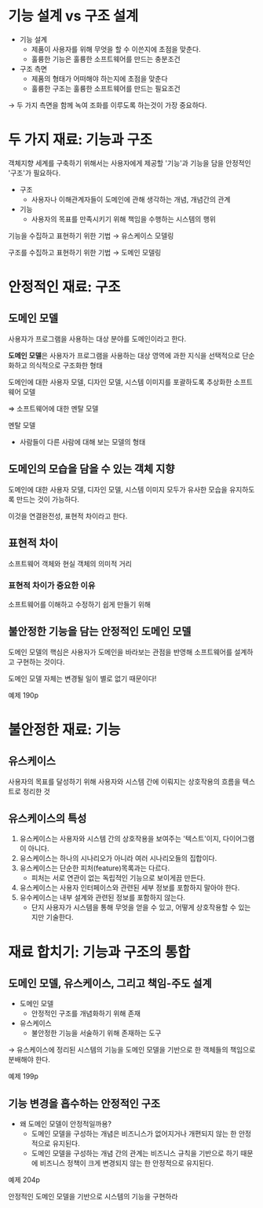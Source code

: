 # 기능 설계 vs 구조 설계

- 기능 설계
    - 제품이 사용자를 위해 무엇을 할 수 이쓴지에 초점을 맞춘다.
    - 훌륭한 기능은 훌륭한 소프트웨어를 만드는 충분조건
- 구조 측면
    - 제품의 형태가 어떠해야 하는지에 초점을 맞춘다
    - 훌륭한 구조는 훌륭한 소프트웨어를 만드는 필요조건

→ 두 가지 측면을 함께 녹여 조화를 이루도록 하는것이 가장 중요하다.

# 두 가지 재료: 기능과 구조

객체지향 세계를 구축하기 위해서는 사용자에게 제공할 '기능'과 기능을 담을 안정적인 '구조'가 필요하다.

- 구조
    - 사용자나 이해관계자들이 도메인에 관해 생각하는 개념, 개념간의 관계
- 기능
    - 사용자의 목표를 만족시키기 위해 책임을 수행하는 시스템의 행위

기능을 수집하고 표현하기 위한 기법 → 유스케이스 모델링

구조를 수집하고 표현하기 위한 기법 → 도메인 모델링

# 안정적인 재료: 구조

## 도메인 모델

사용자가 프로그램을 사용하는 대상 분야를 도메인이라고 한다.

**도메인 모델**은 사용자가 프로그램을 사용하는 대상 영역에 과한 지식을 선택적으로 단순화하고 의식적으로 구조화한 형태

도메인에 대한 사용자 모델, 디자인 모델, 시스템 이미지를 포괄하도록 추상화한 소프트웨어 모델

⇒ 소프트웨어에 대한 멘탈 모델

멘탈 모델

- 사람들이 다른 사람에 대해 보는 모델의 형태

## 도메인의 모습을 담을 수 있는 객체 지향

도메인에 대한 사용자 모델, 디자인 모델, 시스템 이미지 모두가 유사한 모습을 유지하도록 만드는 것이 가능하다.

이것을 연결완전성, 표현적 차이라고 한다.

## 표현적 차이

소프트웨어 객체와 현실 객체의 의미적 거리

### 표현적 차이가 중요한 이유

소프트웨어를 이해하고 수정하기 쉽게 만들기 위해

## 불안정한 기능을 담는 안정적인 도메인 모델

도메인 모델의 핵심은 사용자가 도메인을 바라보는 관점을 반영해 소프트웨어를 설계하고 구현하는 것이다.

도메인 모델 자체는 변경될 일이 별로 없기 때문이다!

예제 190p

# 불안정한 재료: 기능

## 유스케이스

사용자의 목표를 달성하기 위해 사용자와 시스템 간에 이뤄지는 상호작용의 흐름을 텍스트로 정리한 것

## 유스케이스의 특성

1. 유스케이스는 사용자와 시스템 간의 상호작용을 보여주는 '텍스트'이지, 다이어그램이 아니다.
2. 유스케이스는 하나의 시나리오가 아니라 여러 시나리오들의 집합이다.
3. 유스케이스는 단순한 피처(feature)목록과는 다르다.
    - 피처는 서로 연관이 없는 독립적인 기능으로 보이게끔 만든다.
4. 유스케이스는 사용자 인터페이스와 관련된 세부 정보를 포함하지 말아야 한다.
5. 유수케이스는 내부 설계와 관련된 정보를 포함하지 않는다.
    - 단지 사용자가 시스템을 통해 무엇을 얻을 수 있고, 어떻게 상호작용할 수 있는지만 기술한다.

# 재료 합치기: 기능과 구조의 통합

## 도메인 모델, 유스케이스, 그리고 책임-주도 설계

- 도메인 모델
    - 안정적인 구조를 개념화하기 위해 존재
- 유스케이스
    - 불안정한 기능을 서술하기 위해 존재하는 도구

→ 유스케이스에 정리된 시스템의 기능을 도메인 모델을 기반으로 한 객체들의 책임으로 분배해야 한다.

예제 199p

## 기능 변경을 흡수하는 안정적인 구조

- 왜 도메인 모델이 안정적일까용?
    - 도메인 모델을 구성하는 개념은 비즈니스가 없어지거나 개편되지 않는 한 안정적으로 유지된다.
    - 도메인 모델을 구성하는 개념 간의 관계는 비즈니스 규칙을 기반으로 하기 때문에 비즈니스 정책이 크게 변경되지 않는 한 안정적으로 유지된다.

예제 204p

안정적인 도메인 모델을 기반으로 시스템의 기능을 구현하라